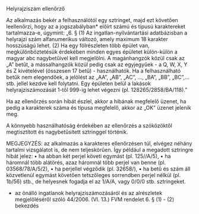 Helyrajziszám ellenőrző

Az alkalmazás bekér a felhasználótól egy sztringet, majd ezt követően leellenőrzi, hogy az a jogszabályban* 
előírt számú és típusú karaktereket tartalmazza-e, úgymint: 
„6. § (1) Az ingatlan-nyilvántartási adatbázisban a helyrajzi szám alfanumerikus változó, 
amely maximum 18 karakter hosszúságú lehet.
(2) Ha egy fölrészleten több épület van, megkülönböztetésük érdekében minden egyes épületet külön-külön 
a magyar abc nagybetűivel kell megjelölni. A magánhangzók közül csak az „A” betűt, a mássalhangzók közül pedig 
csak az egyjegyűek - a Q, W, X, Y és Z kivételével (összesen 17 betű) - használhatók. 
Ha a felhasználható betűk nem elegendőek, a jelölést az „AA”, „AB”, „AC”, ..., „BA”, „BB”, „BC”,... stb. 
jellel kezdve kell folytatni. Egy épületen belül a lakások helyrajziszámozását 1-től 999-ig lehet végezni 
(pl. 128265/2858/BA/118).”

Ha az ellenőrzés során hibát észlel, akkor a hibának megfelelő üzenet, ha pedig a karakterek száma és típusa megfelelő, 
akkor az „OK” üzenet jelenik meg.

A könnyebb használhatóság érdekében az ellenőrzés a szóközöktől megtisztított és nagybetűsített sztringgel történik.

MEGJEGYZÉS: az alkalmazás a karakteres ellenőrzésen túl, elvégez néhány tartalmi vizsgálatot is, de nem teljeskörűen. 
Így például a megadott sztringre hibát jelez:
•	ha abban két perjel követi egymást (pl. 125//A/5),
•	ha háromnál több alátörés, azaz háromnál több perjel van benne (pl. 03568/78/A/5/2),
•	ha perjellel végződik (pl. 32658/),
•	ha betű és szám áll közvetlenül egymást követően tetszőleges sorrendben perjel nélkül (pl. 1b/56) stb.,
de helyesnek fogadja el az 1/A/A, vagy 0/0/0 stb. sztringeket.


* az önálló ingatlanok helyrajziszámozásáról és az alrészletek megjelöléséről szóló 
44/2006. (VI. 13.) FVM rendelet 6. § (1) - (2) bekezdés
